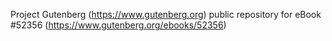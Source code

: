 Project Gutenberg (https://www.gutenberg.org) public repository for
eBook #52356 (https://www.gutenberg.org/ebooks/52356)
